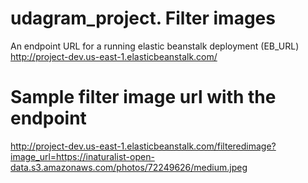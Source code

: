 # udagram_project. Filter images

An endpoint URL for a running elastic beanstalk deployment (EB_URL) 
http://project-dev.us-east-1.elasticbeanstalk.com/


# Sample filter image url with the endpoint
http://project-dev.us-east-1.elasticbeanstalk.com/filteredimage?image_url=https://inaturalist-open-data.s3.amazonaws.com/photos/72249626/medium.jpeg
